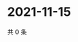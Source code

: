 # 2021-11-15

共 0 条

<!-- BEGIN WEIBO -->
<!-- 最后更新时间 Mon Nov 15 2021 22:17:08 GMT+0800 (China Standard Time) -->

<!-- END WEIBO -->
